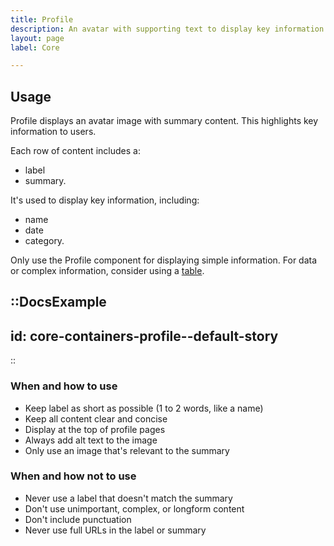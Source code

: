 ```yaml
---
title: Profile
description: An avatar with supporting text to display key information.
layout: page
label: Core

---
```


## Usage

Profile displays an avatar image with summary content. This highlights key information to users.

Each row of content includes a:

- label
- summary.

It's used to display key information, including:

- name
- date
- category.

Only use the Profile component for displaying simple information. For data or complex information, consider using a [table](/design-system/components/table/).

::DocsExample
---
id: core-containers-profile--default-story
---
::

### When and how to use

- Keep label as short as possible (1 to 2 words, like a name)
- Keep all content clear and concise
- Display at the top of profile pages
- Always add alt text to the image
- Only use an image that's relevant to the summary

### When and how not to use

- Never use a label that doesn't match the summary
- Don't use unimportant, complex, or longform content
- Don't include punctuation
- Never use full URLs in the label or summary
